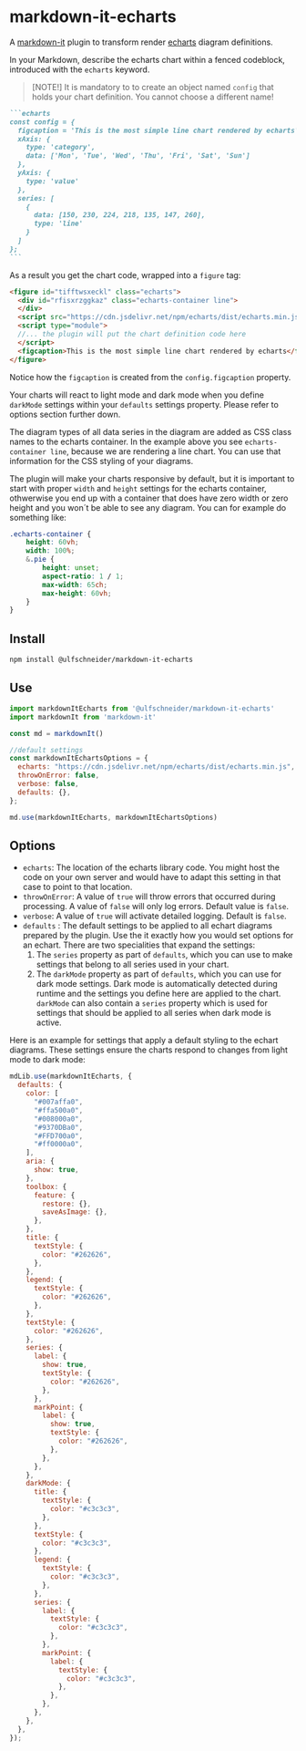 # markdown-it-echarts

A [markdown-it](https://github.com/markdown-it/markdown-it) plugin to transform render [echarts](https://echarts.apache.org/) diagram definitions.

In your Markdown, describe the echarts chart within a fenced codeblock, introduced with the `echarts` keyword.

> [NOTE!]
> It is mandatory to to create an object named `config` that holds your chart definition.
> You cannot choose a different name!

~~~markdown
```echarts
const config = {
  figcaption = 'This is the most simple line chart rendered by echarts',
  xAxis: {
    type: 'category',
    data: ['Mon', 'Tue', 'Wed', 'Thu', 'Fri', 'Sat', 'Sun']
  },
  yAxis: {
    type: 'value'
  },
  series: [
    {
      data: [150, 230, 224, 218, 135, 147, 260],
      type: 'line'
    }
  ]
};
```
~~~

As a result you get the chart code, wrapped into a `figure` tag:

```html
<figure id="tifftwsxeckl" class="echarts">
  <div id="rfisxrzggkaz" class="echarts-container line">
  </div>
  <script src="https://cdn.jsdelivr.net/npm/echarts/dist/echarts.min.js"></script>
  <script type="module">
  //... the plugin will put the chart definition code here
  </script>
  <figcaption>This is the most simple line chart rendered by echarts</figcaption>
</figure>
```

Notice how the `figcaption` is created from the `config.figcaption` property.

Your charts will react to light mode and dark mode when you define `darkMode` settings within your `defaults` settings property. Please refer to options section further down.

The diagram types of all data series in the diagram are added as CSS class names to the echarts container. In the example above you see `echarts-container line`, because we are rendering a line chart. You can use that information for the CSS styling of your diagrams.

The plugin will make your charts responsive by default, but it is important to start with proper `width` and `height` settings for the echarts container, othwerwise you end up with a container that does have zero width or zero height and you won´t be able to see any diagram. You can for example do something like:

```css
.echarts-container {
    height: 60vh;
    width: 100%;
    &.pie {
        height: unset;
        aspect-ratio: 1 / 1;
        max-width: 65ch;
        max-height: 60vh;
    }
}
```

## Install

`npm install @ulfschneider/markdown-it-echarts`

## Use

```js
import markdownItEcharts from '@ulfschneider/markdown-it-echarts'
import markdownIt from 'markdown-it'

const md = markdownIt()

//default settings
const markdownItEchartsOptions = {
  echarts: "https://cdn.jsdelivr.net/npm/echarts/dist/echarts.min.js",
  throwOnError: false,
  verbose: false,
  defaults: {},
};

md.use(markdownItEcharts, markdownItEchartsOptions)
```

## Options

- `echarts`: The location of the echarts library code. You might host the code on your own server and would have to adapt this setting in that case to point to that location.
- `throwOnError`: A value of `true` will throw errors that occurred during processing. A value of `false` will only log errors. Default value is `false`.
- `verbose`: A value of `true` will activate detailed logging. Default is `false`.
- `defaults` : The default settings to be applied to all echart diagrams prepared by the plugin. Use the it exactly how you would set options for an echart. There are two specialities that expand the settings:
  1. The `series` property as part of `defaults`, which you can use to make settings that belong to all series used in your chart.
  2. The `darkMode` property as part of `defaults`, which you can use for dark mode settings. Dark mode is automatically detected during runtime and the settings you define here are applied to the chart. `darkMode` can also contain a `series` property which is used for settings that should be applied to all series when dark mode is active.

Here is an example for settings that apply a default styling to the echart diagrams. These settings ensure the charts respond to changes from light mode to dark mode:

```js
mdLib.use(markdownItEcharts, {
  defaults: {
    color: [
      "#007affa0",
      "#ffa500a0",
      "#008000a0",
      "#9370DBa0",
      "#FFD700a0",
      "#ff0000a0",
    ],
    aria: {
      show: true,
    },
    toolbox: {
      feature: {
        restore: {},
        saveAsImage: {},
      },
    },
    title: {
      textStyle: {
        color: "#262626",
      },
    },
    legend: {
      textStyle: {
        color: "#262626",
      },
    },
    textStyle: {
      color: "#262626",
    },
    series: {
      label: {
        show: true,
        textStyle: {
          color: "#262626",
        },
      },
      markPoint: {
        label: {
          show: true,
          textStyle: {
            color: "#262626",
          },
        },
      },
    },
    darkMode: {
      title: {
        textStyle: {
          color: "#c3c3c3",
        },
      },
      textStyle: {
        color: "#c3c3c3",
      },
      legend: {
        textStyle: {
          color: "#c3c3c3",
        },
      },
      series: {
        label: {
          textStyle: {
            color: "#c3c3c3",
          },
        },
        markPoint: {
          label: {
            textStyle: {
              color: "#c3c3c3",
            },
          },
        },
      },
    },
  },
});
```
